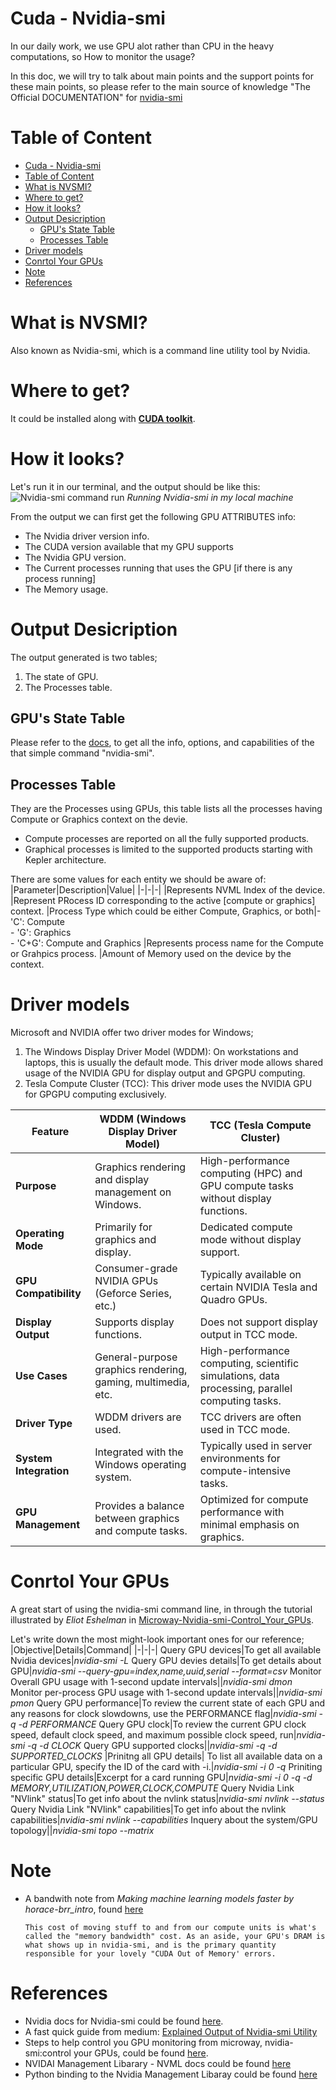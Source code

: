 # Cuda - Nvidia-smi

In our daily work, we use GPU alot rather than CPU in the heavy computations, so How to monitor the usage?

In this doc, we will try to talk about main points and the support points for these main points, so please refer to the main source of knowledge "The Official DOCUMENTATION" for [nvidia-smi](https://developer.download.nvidia.com/compute/DCGM/docs/nvidia-smi-367.38.pdf)

# Table of Content
- [Cuda - Nvidia-smi](#cuda---nvidia-smi)
- [Table of Content](#table-of-content)
- [What is NVSMI?](#what-is-nvsmi)
- [Where to get?](#where-to-get)
- [How it looks?](#how-it-looks)
- [Output Desicription](#output-desicription)
  - [GPU's State Table](#gpus-state-table)
  - [Processes Table](#processes-table)
- [Driver models](#driver-models)
- [Conrtol Your GPUs](#conrtol-your-gpus)
- [Note](#note)
- [References](#references)
# What is NVSMI?
Also known as Nvidia-smi, which is a command line utility tool by Nvidia.

# Where to get?
It could be installed along with [**CUDA toolkit**](https://developer.nvidia.com/cuda-toolkit).

# How it looks?
Let's run it in our terminal, and the output should be like this:
![Nvidia-smi command run](https://i.postimg.cc/3R7ddh0X/Screenshot-from-2024-02-05-10-43-30.png)
*Running Nvidia-smi in my local machine*

From the output we can first get the following GPU ATTRIBUTES info:
- The Nvidia driver version info.
- The CUDA version available that my GPU supports
- The Nvidia GPU version.
- The Current processes running that uses the GPU [if there is any process running]
- The Memory usage.

# Output Desicription
The output generated is two tables;
1. The state of GPU.
2. The Processes table.
## GPU's State Table
Please refer to the [docs](https://developer.download.nvidia.com/compute/DCGM/docs/nvidia-smi-367.38.pdf), to get all the info, options, and capabilities of the that simple command "nvidia-smi".

## Processes Table 
They are the Processes using GPUs, this table lists all the processes having Compute or Graphics context on the devie.
- Compute processes are reported on all the fully supported products.
- Graphical processes is limited to the supported products starting with Kepler architecture.

There are some values for each entity we should be aware of:
|Parameter|Description|Value|
|-|-|-|
<GPU Index>|Represents NVML Index of the device.
<PID>|Represent PRocess ID corresponding to the active [compute or graphics] context.
<Type>|Process Type which could be either Compute, Graphics, or both|- 'C': Compute</br>- 'G': Graphics</br>- 'C+G': Compute and Graphics
<Process Name>|Represents process name for the Compute or Grahpics process.
<GPU Memory Usage>|Amount of Memory used on the device by the context.

# Driver models
Microsoft and NVIDIA offer two driver modes for Windows;
1. The Windows Display Driver Model (WDDM): On workstations and laptops, this is usually the default mode. This driver mode allows shared usage of the NVIDIA GPU for display output and GPGPU computing. 
2. Tesla Compute Cluster (TCC): This driver mode uses the NVIDIA GPU for GPGPU computing exclusively.

|Feature|**WDDM (Windows Display Driver Model)**|**TCC (Tesla Compute Cluster)**|
|-|-|-|
**Purpose**|Graphics rendering and display management on Windows.|High-performance computing (HPC) and GPU compute tasks without display functions.
**Operating Mode**|Primarily for graphics and display.|Dedicated compute mode without display support.
**GPU Compatibility**|Consumer-grade NVIDIA GPUs (Geforce Series, etc.)|Typically available on certain NVIDIA Tesla and Quadro GPUs.
**Display Output**|Supports display functions.|	Does not support display output in TCC mode.
**Use Cases**|General-purpose graphics rendering, gaming, multimedia, etc.|	High-performance computing, scientific simulations, data processing, parallel computing tasks.
**Driver Type**|WDDM drivers are used.|	TCC drivers are often used in TCC mode.
**System Integration**|Integrated with the Windows operating system.|	Typically used in server environments for compute-intensive tasks.
**GPU Management**|Provides a balance between graphics and compute tasks.|	Optimized for compute performance with minimal emphasis on graphics.

# Conrtol Your GPUs
A great start of using the nvidia-smi command line, in through the tutorial illustrated by *Eliot Eshelman* in [Microway-Nvidia-smi-Control_Your_GPUs](https://www.microway.com/hpc-tech-tips/nvidia-smi_control-your-gpus/).

Let's write down the most might-look important ones for our reference;
|Objective|Details|Command|
|-|-|-|
Query GPU devices|To get all available Nvidia devices|*nvidia-smi -L*
Query GPU devies details|To get details about GPU|*nvidia-smi --query-gpu=index,name,uuid,serial --format=csv*
Monitor Overall GPU usage with 1-second update intervals||*nvidia-smi dmon*
Monitor per-process GPU usage with 1-second update intervals||*nvidia-smi pmon*
Query GPU performance|To review the current state of each GPU and any reasons for clock slowdowns, use the PERFORMANCE flag|*nvidia-smi -q -d PERFORMANCE*
Query GPU clock|To review the current GPU clock speed, default clock speed, and maximum possible clock speed, run|*nvidia-smi -q -d CLOCK*
Query GPU supported clocks||*nvidia-smi -q -d SUPPORTED_CLOCKS*
|Prinitng all GPU details| To list all available data on a particular GPU, specify the ID of the card with -i.|*nvidia-smi -i 0 -q*
Priniting specific GPU details|Excerpt for a card running GPU|*nvidia-smi -i 0 -q -d MEMORY,UTILIZATION,POWER,CLOCK,COMPUTE*
Query Nvidia Link "NVlink" status|To get info about the nvlink status|*nvidia-smi nvlink --status*
Query Nvidia Link "NVlink" capabilities|To get info about the nvlink capabilities|*nvidia-smi nvlink --capabilities*
Inquery about the system/GPU topology||*nvidia-smi topo --matrix*

# Note
- A bandwith note from *Making machine learning models faster by horace-brr_intro*, found [here](https://horace.io/brrr_intro.html)
  ```
  This cost of moving stuff to and from our compute units is what's called the "memory bandwidth" cost. As an aside, your GPU's DRAM is what shows up in nvidia-smi, and is the primary quantity responsible for your lovely "CUDA Out of Memory' errors.
  ```
# References
- Nvidia docs for Nvidia-smi could be found [here](https://developer.download.nvidia.com/compute/DCGM/docs/nvidia-smi-367.38.pdf).
- A fast quick guide from medium: [Explained Output of Nvidia-smi Utility](https://medium.com/analytics-vidhya/explained-output-of-nvidia-smi-utility-fc4fbee3b124)
- Steps to help control you GPU monitoring from microway, nvidia-smi:control your GPUs, could be found [here](https://www.microway.com/hpc-tech-tips/nvidia-smi_control-your-gpus/).
- NVIDAI Management Libarary - NVML docs could be found [here](https://developer.nvidia.com/nvidia-management-library-nvml/)
- Python binding to the Nvidia Management Libaray could be found [here](http://pypi.python.org/pypi/nvidia-ml-py/)
